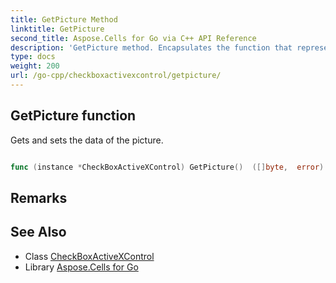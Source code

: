 ```yaml
---
title: GetPicture Method 
linktitle: GetPicture
second_title: Aspose.Cells for Go via C++ API Reference
description: 'GetPicture method. Encapsulates the function that represents getpicture in Go.'
type: docs
weight: 200
url: /go-cpp/checkboxactivexcontrol/getpicture/
---
```


## GetPicture function

Gets and sets the data of the picture.

```go

func (instance *CheckBoxActiveXControl) GetPicture()  ([]byte,  error) 

```

## Remarks


## See Also

* Class [CheckBoxActiveXControl](../)
* Library [Aspose.Cells for Go](../../)
